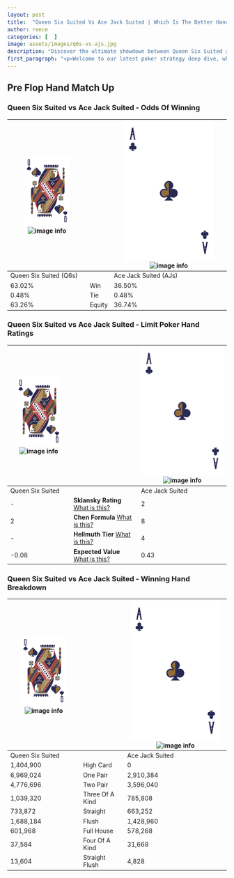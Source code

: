 ```yaml
---
layout: post
title:  "Queen Six Suited Vs Ace Jack Suited | Which Is The Better Hand In Poker? A Complete Guide"
author: reece
categories: [  ]
image: assets/images/q6s-vs-ajs.jpg
description: "Discover the ultimate showdown between Queen Six Suited and Ace Jack Suited in poker! Uncover the odds, strategies, and scenarios where one hand triumphs over the other. Get ready to up your poker game with this thrilling analysis."
first_paragraph: "<p>Welcome to our latest poker strategy deep dive, where we're pitting two distinct hands against each other in a high-stakes showdown: Queen Six Suited vs Ace Jack Suited.</p><p>In the dynamic world of poker, every decision counts, and knowing which hand holds the upper hand is key to your success at the table.</p><p>In this article, we'll dissect these two hands, explore the scenarios where one dominates the other, and equip you with the knowledge to make strategic choices that can tip the odds in your favor.</p><p>Get ready to unravel the intriguing dynamics of these poker hands and elevate your game to new heights.</p>"
---
```




[comment]: # (sp0)

## Pre Flop Hand Match Up

<div class="table hand-ratings" markdown="1"> 



### Queen Six Suited vs Ace Jack Suited - Odds Of Winning


    
| ![image info](assets/images/hand1/Q.png) ![image info](assets/images/hand1/6s.png) |  | ![image info](assets/images/hand2/A.png) ![image info](assets/images/hand2/Js.png) |
| -------- | -------- | -------- |
| Queen Six Suited (Q6s) |  | Ace Jack Suited (AJs) |
| 63.02% | Win | 36.50% |
| 0.48% | Tie | 0.48% |
| 63.26% | Equity | 36.74% |




[comment]: # (sp1)



### Queen Six Suited vs Ace Jack Suited - Limit Poker Hand Ratings


    
| ![image info](assets/images/hand1/Q.png) ![image info](assets/images/hand1/6s.png) |  | ![image info](assets/images/hand2/A.png) ![image info](assets/images/hand2/Js.png) |
| -------- | -------- | -------- |
| Queen Six Suited |  | Ace Jack Suited |
| - | **Sklansky Rating** [What is this?](/sklansky-rating-explained) | 2 |
| 2 | **Chen Formula** [What is this?](/chen-formula-explained) | 8 |
| - | **Hellmuth Tier** [What is this?](/Hellmuth-tier-explained) | 4 |
| -0.08 | **Expected Value** [What is this?](/expected-value-explained) | 0.43 |




[comment]: # (sp2)



### Queen Six Suited vs Ace Jack Suited - Winning Hand Breakdown


    
| ![image info](assets/images/hand1/Q.png) ![image info](assets/images/hand1/6s.png) |  | ![image info](assets/images/hand2/A.png) ![image info](assets/images/hand2/Js.png) |
| -------- | -------- | -------- |
| Queen Six Suited |  | Ace Jack Suited |
| 1,404,900 | High Card | 0 |
| 6,969,024 | One Pair | 2,910,384 |
| 4,776,696 | Two Pair | 3,596,040 |
| 1,039,320 | Three Of A Kind | 785,808 |
| 733,872 | Straight | 663,252 |
| 1,688,184 | Flush | 1,428,960 |
| 601,968 | Full House | 578,268 |
| 37,584 | Four Of A Kind | 31,668 |
| 13,604 | Straight Flush | 4,828 |




[comment]: # (sp3)



</div>

[comment]: # (sp4)



[comment]: # (sp5)

